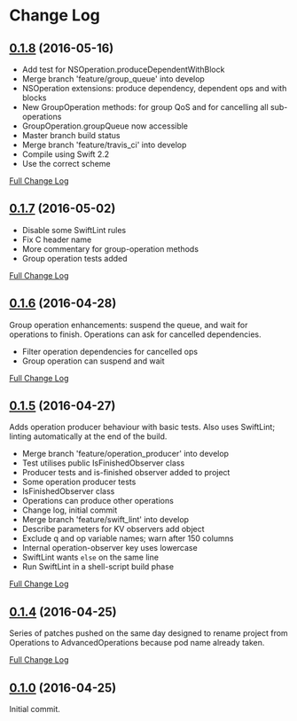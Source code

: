 # Change Log

## [0.1.8](https://github.com/royratcliffe/AdvancedOperations/tree/0.1.8) (2016-05-16)

- Add test for NSOperation.produceDependentWithBlock
- Merge branch 'feature/group_queue' into develop
- NSOperation extensions: produce dependency, dependent ops and with blocks
- New GroupOperation methods: for group QoS and for cancelling all sub-operations
- GroupOperation.groupQueue now accessible
- Master branch build status
- Merge branch 'feature/travis_ci' into develop
- Compile using Swift 2.2
- Use the correct scheme

[Full Change Log](https://github.com/royratcliffe/AdvancedOperations/compare/0.1.7...0.1.8)

## [0.1.7](https://github.com/royratcliffe/AdvancedOperations/tree/0.1.7) (2016-05-02)

- Disable some SwiftLint rules
- Fix C header name
- More commentary for group-operation methods
- Group operation tests added

[Full Change Log](https://github.com/royratcliffe/AdvancedOperations/compare/0.1.6...0.1.7)

## [0.1.6](https://github.com/royratcliffe/AdvancedOperations/tree/0.1.6) (2016-04-28)

Group operation enhancements: suspend the queue, and wait for operations to
finish. Operations can ask for cancelled dependencies.

- Filter operation dependencies for cancelled ops
- Group operation can suspend and wait

[Full Change Log](https://github.com/royratcliffe/AdvancedOperations/compare/0.1.5...0.1.6)

## [0.1.5](https://github.com/royratcliffe/AdvancedOperations/tree/0.1.5) (2016-04-27)

Adds operation producer behaviour with basic tests. Also uses SwiftLint;
linting automatically at the end of the build.

- Merge branch 'feature/operation_producer' into develop
- Test utilises public IsFinishedObserver class
- Producer tests and is-finished observer added to project
- Some operation producer tests
- IsFinishedObserver class
- Operations can produce other operations
- Change log, initial commit
- Merge branch 'feature/swift_lint' into develop
- Describe parameters for KV observers add object
- Exclude q and op variable names; warn after 150 columns
- Internal operation-observer key uses lowercase
- SwiftLint wants `else` on the same line
- Run SwiftLint in a shell-script build phase

[Full Change Log](https://github.com/royratcliffe/AdvancedOperations/compare/0.1.4...0.1.5)

## [0.1.4](https://github.com/royratcliffe/AdvancedOperations/tree/0.1.4) (2016-04-25)

Series of patches pushed on the same day designed to rename project from
Operations to AdvancedOperations because pod name already taken.

[Full Change Log](https://github.com/royratcliffe/AdvancedOperations/compare/0.1.0...0.1.4)

## [0.1.0](https://github.com/royratcliffe/AdvancedOperations/tree/0.1.0) (2016-04-25)

Initial commit.
